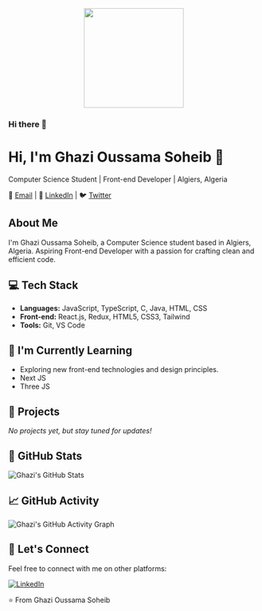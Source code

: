 <div id="header" align="center">
  <img src="https://media4.giphy.com/media/v1.Y2lkPTc5MGI3NjExN3owMWdhOWhja2Jsd3FndTY2bnFsMTBveHBoMGR0dmg3ZmZzbGx6bCZlcD12MV9pbnRlcm5hbF9naWZfYnlfaWQmY3Q9Zw/LaVp0AyqR5bGsC5Cbm/giphy.gif" width="200"/>
</div>



### Hi there 👋

# Hi, I'm Ghazi Oussama Soheib 👋

Computer Science Student | Front-end Developer | Algiers, Algeria

📧 [Email](mailto:sohaib.ghazi@outlook.fr) | 👔 [LinkedIn](https://www.linkedin.com/in/oussama-soheib-ghazi-473b88287) | 🐦 [Twitter](https://twitter.com/OussamaGhz)

## About Me

I'm Ghazi Oussama Soheib, a Computer Science student based in Algiers, Algeria. Aspiring Front-end Developer with a passion for crafting clean and efficient code.

## 💻 Tech Stack

- **Languages:** JavaScript, TypeScript, C, Java, HTML, CSS
- **Front-end:** React.js, Redux, HTML5, CSS3, Tailwind
- **Tools:** Git, VS Code

## 🌱 I'm Currently Learning

- Exploring new front-end technologies and design principles.
- Next JS
- Three JS

## 🚀 Projects

*No projects yet, but stay tuned for updates!*

## 🌟 GitHub Stats

![Ghazi's GitHub Stats](https://github-readme-stats.vercel.app/api?username=OussamaGhz&show_icons=true&hide=contribs,prs)

## 📈 GitHub Activity

![Ghazi's GitHub Activity Graph](https://activity-graph.herokuapp.com/graph?username=OussamaGhz&bg_color=ffffff)

## 🤝 Let's Connect

Feel free to connect with me on other platforms:

[![LinkedIn](https://img.shields.io/badge/-GhaziOussamaSoheib-blue?style=flat-square&logo=Linkedin&logoColor=white&link=https://www.linkedin.com/in/oussama-soheib-ghazi-473b88287)](https://www.linkedin.com/in/oussama-soheib-ghazi-473b88287)

⭐️ From Ghazi Oussama Soheib
